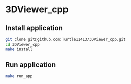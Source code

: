 # 3DViewer_cpp

## Install application
```bash
git clone git@github.com:Turtle11413/3DViewer_cpp.git
cd 3DViewer_cpp
make install
```

## Run application
```bash
make run_app
```
